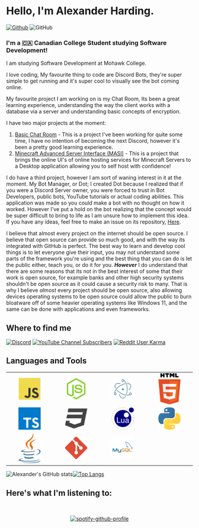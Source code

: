 # Hello, I'm Alexander Harding.

[![Github](https://img.shields.io/github/followers/BackwardsUser?label=Follow)](https://github.com/BackwardsUser)
![GitHub](https://img.shields.io/github/license/BackwardsUser/BackwardsUser)

### I'm a 🇨🇦 Canadian College Student studying Software Development!

I am studying Software Development at Mohawk College.

I love coding, My favourite thing to code are Discord Bots, they're super simple to get running and it's super cool to visually see the bot coming online.  

My favourite project I am working on is my Chat Room, Its been a great learning experience, understanding the way the client works with a database via a server and understanding basic concepts of encryption.  

I have two major projects at the moment:
1. [Basic Chat Room](https://github.com/BackwardsUser/Basic-Chat-Room) - This is a project I've been working for quite some time, I have no intention of becoming the next Discord, however it's been a pretty good learning experience.
2. [Minecraft Advanced Server Interface (MASI)](https://github.com/BackwardsUser/minecraft-advanced-server-interfacae) - This is a project that brings the online UI's of online hosting services for Minecraft Servers to a Desktop application allowing you to self host with confidence!

I do have a third project, however I am sort of waning interest in it at the moment. My Bot Manager, or Dot; I created Dot because I realized that if you were a Discord Server owner, you were forced to trust in Bot Developers, public bots, YouTube tutorials or actual coding abilities. This application was made so you could make a bot with no thought on how it worked. However I've put a hold on the bot realizing that the concept would be super difficult to bring to life as I am unsure how to implement this idea. If you have any ideas, feel free to make an issue on its repository, [Here](https://github.com/BackwardsUser/Dot-Bot-Manager/issues).  

I believe that almost every project on the internet should be open source. I believe that open source can provide so much good, and with the way its integrated with GitHub is perfect. The best way to learn and develop cool things is to let everyone give their input, you may not understand some parts of the framework you're using and the best thing that you can do is let the public either, teach you, or do it for you. ***However*** I do understand that there are some reasons that its not in the best interest of some that their work is open source, for example banks and other high security systems shouldn't be open source as it could cause a security risk to many. That is why I believe *almost* every project should be open source, also allowing devices operating systems to be open source could allow the public to burn bloatware off of some heavier operating systems like Windows 11, and the same can be done with applications and even frameworks.

## Where to find me
[![Discord](https://img.shields.io/discord/1037779805376098356?color=%235865F2&style=flat-square)](https://discord.gg/9X6hEAupG6)
[![YouTube Channel Subscribers](https://img.shields.io/youtube/channel/subscribers/UC0PlE5BpxH_A_g0q5XqrrNw?color=%23ff0000&style=flat-square)](https://www.youtube.com/channel/UC0PlE5BpxH_A_g0q5XqrrNw?sub_confirmation=1)
[![Reddit User Karma](https://img.shields.io/reddit/user-karma/combined/Backwards_User__?color=%23ff4500&style=flat-square)](https://www.reddit.com/user/Backwards_User__)  

## Languages and Tools
<table width="100">
<tr>
    <td align="center" width="190">
        <img src="./assets/images/javascript.svg" alt="JS" width="60">
    </td>
    <td align="center" width="190">
        <img src="./assets/images/node-js.svg" alt="NJS" width="60">
    </td>
    <td align="center" width="190">
        <img src="./assets/images/electron.svg" alt="electron" width="60">
    </td>
    <td align="center" width="190">
        <img src="./assets/images/html.svg" alt="HTML" width="60">
    </td> 
</tr>
<tr>
    <td align="center" width="190">
        <img src="./assets/images/typescript.svg" alt="TS" width="60">
    </td>
    <td align="center" width="190">
        <img src="./assets/images/css.svg" alt="CSS" width="60">
    </td>
    <td align="center" width="190">
        <img src="./assets/images/lua.svg" alt="lua" width="60">
    </td>
    <td align="center" width="190">
        <img src="./assets/images/python.svg" alt="PY" width="60">
    </td>
</tr>
<tr>
    <td align="center" width="190">
        <img src="./assets/images/java.svg" alt="Java" width="60">
    </td>
    <td align="center" width="190">
        <img src="./assets/images/git.svg" alt="git" width="60">
    </td>
    <td align="center" width="190">
        <img src="./assets/images/mysql.svg" alt="mysql" width="60">
    </td>
    <td align="center" width="190">
        <img src="" alt="" width="60">
    </td>
</tr>
</table>  

![Alexander's GitHub stats](https://github-readme-stats.vercel.app/api?username=BackwardsUser&show_icons=true&count_private=true&theme=transparent&title_color=dddddd&text_color=888888&icon_color=555555)[![Top Langs](https://github-readme-stats.vercel.app/api/top-langs/?username=BackwardsUser&layout=compact&theme=transparent&title_color=dddddd)](https://github.com/anuraghazra/github-readme-stats)  
  
## Here's what I'm listening to:
&nbsp;<div align="center">
[![spotify-github-profile](https://spotify-github-profile.vercel.app/api/view?uid=nxloawbwu9bvwag3boa8kqw35&cover_image=true&theme=default&show_offline=false&background_color=2d2d2dff&bar_color=53b14f&bar_color_cover=true)](https://spotify-github-profile.vercel.app/api/view?uid=nxloawbwu9bvwag3boa8kqw35&redirect=true)
</div>
